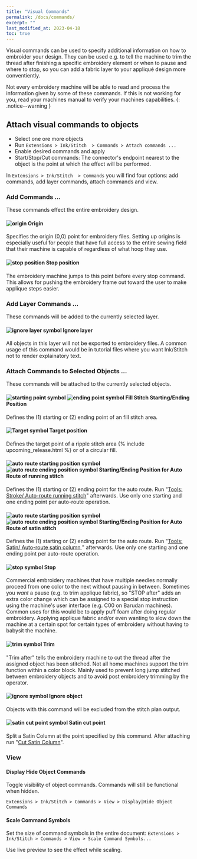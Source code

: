 ```yaml
---
title: "Visual Commands"
permalink: /docs/commands/
excerpt: ""
last_modified_at: 2023-04-18
toc: true
---
```

Visual commands can be used to specify additional information on how to embroider your design. They can be used e.g. to tell the machine to trim the thread after finishing a specific embroidery element or when to pause and where to stop, so you can add a fabric layer to your appliqué design more conventiently.

Not every embroidery machine will be able to read and process the information given by some of these commands. If this is not working for you, read your machines manual to verify your machines capabilities.
{: .notice--warning }

## Attach visual commands to objects

* Select one ore more objects
* Run `Extensions > Ink/Stitch  > Commands > Attach commands ...`
* Enable desired commands and apply
* Start/Stop/Cut commands: The connector's endpoint nearest to the object is the point at which the effect will be performed.

In `Extensions > Ink/Stitch  > Commands` you will find four options: add commands, add layer commands, attach commands and view.

### Add Commands ...

These commands effect the entire embroidery design.

#### ![origin](/assets/images/docs/visual-commands-origin.jpg) Origin

Specifies the origin (0,0) point for embroidery files. Setting up origins is especially useful for people that have full access to the entire sewing field that their machine is capable of regardless of what hoop they use.


#### ![stop position](/assets/images/docs/visual-commands-stop-position.jpg) Stop position

The embroidery machine jumps to this point before every stop command. This allows for pushing the embroidery frame out toward the user to make applique steps easier.


### Add Layer Commands ...

These commands will be added to the currently selected layer.

#### ![ignore layer symbol](/assets/images/docs/visual-commands-ignore-layer.jpg) Ignore layer

All objects in this layer will not be exported to embroidery files. A common usage of this command would be in tutorial files where you want Ink/Stitch not to render explainatory text.

### Attach Commands to Selected Objects ...

These commands will be attached to the currently selected objects.

#### ![starting point symbol](/assets/images/docs/visual-commands-start.jpg) ![ending point symbol](/assets/images/docs/visual-commands-end.jpg) Fill Stitch Starting/Ending Position

Defines the (1) starting or (2) ending point of an fill stitch area.

#### ![Target symbol](/assets/images/docs/visual-commands-ripple-target.png) Target position

Defines the target point of a ripple stitch area {% include upcoming_release.html %} or of a circular fill.


####  ![auto route starting position symbol](/assets/images/docs/visual-commands-auto-route-satin-stitch-start.jpg) ![auto route  ending position symbol](/assets/images/docs/visual-commands-auto-route-satin-stitch-end.jpg) Starting/Ending Position for Auto Route of running stitch 

Defines the (1) starting or (2) ending point for the auto route. Run  "[Tools: Stroke/ Auto-route running stitch](https://inkstitch.org/docs/stroke-tools/)" afterwards.
Use only one starting and one ending point per auto-route operation.

####  ![auto route starting position symbol](/assets/images/docs/visual-commands-auto-route-satin-stitch-start.jpg) ![auto route  ending position symbol](/assets/images/docs/visual-commands-auto-route-satin-stitch-end.jpg) Starting/Ending Position for Auto Route of satin stitch

Defines the (1) starting or (2) ending point for the auto route. Run "[Tools: Satin/ Auto-route satin column ](/docs/satin-tools/#auto-route-satin-columns)" afterwards.
Use only one starting and one ending point per auto-route operation.

#### ![stop symbol](/assets/images/docs/visual-commands-stop.jpg) Stop

Commercial embroidery machines that have multiple needles normally proceed from one color to the next without pausing in between. Sometimes you *want* a pause (e.g. to trim applique fabric), so "STOP after" adds an extra color change which can be assigned to a special stop instruction using the machine's user interface (e.g. C00 on Barudan machines). Common uses for this would be to apply puff foam after doing regular embroidery.  Applying applique fabric and/or even wanting to slow down the machine at a certain spot for certain types of embroidery without having to babysit the machine.

#### ![trim symbol](/assets/images/docs/visual-commands-trim.jpg) Trim

"Trim after" tells the embroidery machine to cut the thread after the assigned object has been stitched.  Not all home machines support the trim function within a color block.  Mainly used to prevent long jump stitched between embroidery objects and to avoid post embroidery trimming by the operator.



#### ![ignore symbol](/assets/images/docs/visual-commands-ignore.jpg) Ignore object

Objects with this command will be excluded from the stitch plan output.

#### ![satin cut point symbol](/assets/images/docs/visual-commands-satin-cut-point.jpg) Satin cut point

Split a Satin Column at the point specified by this command. After attaching run "[Cut Satin Column](/docs/satin-tools/#cut-satin-column)".

### View

#### Display Hide Object Commands

Toggle visibility of object commands. Commands will still be functional when hidden.

`Extensions > Ink/Stitch > Commands > View > Display|Hide Object Commands`

#### Scale Command Symbols

Set the size of command symbols in the entire document: `Extensions > Ink/Stitch > Commands > View > Scale Command Symbols...`

Use live preview to see the effect while scaling.
